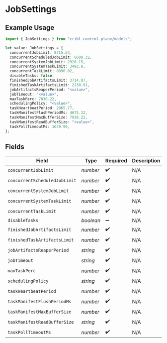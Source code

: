 # JobSettings

## Example Usage

```typescript
import { JobSettings } from "cribl-control-plane/models";

let value: JobSettings = {
  concurrentJobLimit: 8715.54,
  concurrentScheduledJobLimit: 6600.32,
  concurrentSystemJobLimit: 2920.15,
  concurrentSystemTaskLimit: 3493.8,
  concurrentTaskLimit: 8890.02,
  disableTasks: false,
  finishedJobArtifactsLimit: 3714.07,
  finishedTaskArtifactsLimit: 2230.91,
  jobArtifactsReaperPeriod: "<value>",
  jobTimeout: "<value>",
  maxTaskPerc: 7830.22,
  schedulingPolicy: "<value>",
  taskHeartbeatPeriod: 2865.77,
  taskManifestFlushPeriodMs: 4675.12,
  taskManifestMaxBufferSize: 7938.22,
  taskManifestReadBufferSize: "<value>",
  taskPollTimeoutMs: 1649.99,
};
```

## Fields

| Field                         | Type                          | Required                      | Description                   |
| ----------------------------- | ----------------------------- | ----------------------------- | ----------------------------- |
| `concurrentJobLimit`          | *number*                      | :heavy_check_mark:            | N/A                           |
| `concurrentScheduledJobLimit` | *number*                      | :heavy_check_mark:            | N/A                           |
| `concurrentSystemJobLimit`    | *number*                      | :heavy_check_mark:            | N/A                           |
| `concurrentSystemTaskLimit`   | *number*                      | :heavy_check_mark:            | N/A                           |
| `concurrentTaskLimit`         | *number*                      | :heavy_check_mark:            | N/A                           |
| `disableTasks`                | *boolean*                     | :heavy_minus_sign:            | N/A                           |
| `finishedJobArtifactsLimit`   | *number*                      | :heavy_check_mark:            | N/A                           |
| `finishedTaskArtifactsLimit`  | *number*                      | :heavy_check_mark:            | N/A                           |
| `jobArtifactsReaperPeriod`    | *string*                      | :heavy_check_mark:            | N/A                           |
| `jobTimeout`                  | *string*                      | :heavy_check_mark:            | N/A                           |
| `maxTaskPerc`                 | *number*                      | :heavy_check_mark:            | N/A                           |
| `schedulingPolicy`            | *string*                      | :heavy_check_mark:            | N/A                           |
| `taskHeartbeatPeriod`         | *number*                      | :heavy_check_mark:            | N/A                           |
| `taskManifestFlushPeriodMs`   | *number*                      | :heavy_check_mark:            | N/A                           |
| `taskManifestMaxBufferSize`   | *number*                      | :heavy_check_mark:            | N/A                           |
| `taskManifestReadBufferSize`  | *string*                      | :heavy_check_mark:            | N/A                           |
| `taskPollTimeoutMs`           | *number*                      | :heavy_check_mark:            | N/A                           |